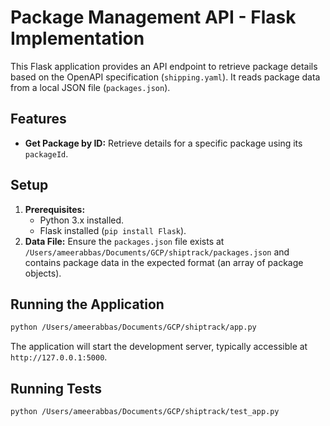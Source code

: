 # Package Management API - Flask Implementation

This Flask application provides an API endpoint to retrieve package details based on the OpenAPI specification (`shipping.yaml`). It reads package data from a local JSON file (`packages.json`).

## Features

*   **Get Package by ID:** Retrieve details for a specific package using its `packageId`.

## Setup

1.  **Prerequisites:**
    *   Python 3.x installed.
    *   Flask installed (`pip install Flask`).
2.  **Data File:** Ensure the `packages.json` file exists at `/Users/ameerabbas/Documents/GCP/shiptrack/packages.json` and contains package data in the expected format (an array of package objects).

## Running the Application

```bash
python /Users/ameerabbas/Documents/GCP/shiptrack/app.py
```
The application will start the development server, typically accessible at `http://127.0.0.1:5000`.

## Running Tests

```bash
python /Users/ameerabbas/Documents/GCP/shiptrack/test_app.py
```
